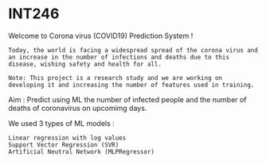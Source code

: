 # INT246

Welcome to Corona virus (COVID19) Prediction System !

    Today, the world is facing a widespread spread of the corona virus and an increase in the number of infections and deaths due to this disease, wishing safety and health for all.

    Note: This project is a research study and we are working on developing it and increasing the number of features used in training.
Aim : Predict using ML the number of infected people and the number of deaths of coronavirus on upcomimg days.

We used 3 types of ML models :

    Linear regression with log values
    Support Vector Regression (SVR)
    Artificial Neutral Network (MLPRegressor)
